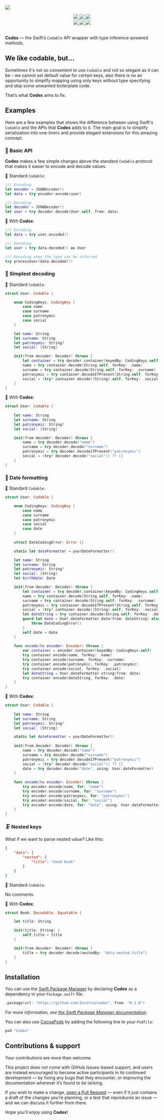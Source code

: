 ![](codex.png)

<div align = "center">
  <a href="https://cocoapods.org/pods/codex">
    <img src="https://img.shields.io/cocoapods/v/codex.svg?style=flat" />
  </a>
  <a href="https://github.com/Incetro/codex">
    <img src="https://img.shields.io/badge/Carthage-compatible-4BC51D.svg?style=flat" />
  </a>
  <a href="https://github.com/Incetro/codex#installation">
    <img src="https://img.shields.io/badge/compatible-swift%203.0-orange.svg" />
  </a>
</div>

<div align = "center">
  <a href="https://travis-ci.org/Incetro/codex">
    <img src="https://travis-ci.org/Incetro/codex.svg?branch=master" />
  </a>
  <a href="https://cocoapods.org/pods/codex" target="blank">
    <img src="https://img.shields.io/cocoapods/p/codex.svg?style=flat" />
  </a>
  <a href="https://cocoapods.org/pods/codex" target="blank">
    <img src="https://img.shields.io/cocoapods/l/codex.svg?style=flat" />
  </a>
  <br>
  <br>
</div>

**Codex** — the Swift’s `Codable` API wrapper with type inference-powered methods.

## We like codable, but...

Sometimes it's not so convenient to use `Codable` and not so elegant as it can be – we cannot set default value for certain keys, also there is no an opportunity to simplify mapping using only keys without type specifying and skip some unwanted boilerplate code.

That’s what **Codex** aims to fix.

## Examples

Here are a few examples that shows the difference between using Swift's `Codable` and the APIs that **Codex** adds to it. The main goal is to simplify serialization into one-liners and provide elegant extensions for this amazing concept.

### 🧩 Basic API

**Codex** makes a few simple changes above the standard `Codable` protocol that makes it easier to encode and decode values.

🐣 Standard `Codable`:

```swift
/// Encoding
let encoder = JSONEncoder()
let data = try encoder.encode(user)

/// Decoding
let decoder = JSONDecoder()
let user = try decoder.decode(User.self, from: data)
```

🚀 With **Codex**:

```swift
/// Encoding
let data = try user.encoded()

/// Decoding
let user = try data.decoded() as User

/// Decoding when the type can be inferred
try processUser(data.decoded())
```

### 🔑 Simplest decoding

🐣 Standard `Codable`:

```swift
struct User: Codable {

    enum CodingKeys: CodingKey {
        case name
        case surname
        case patronymic
        case social
    }

    let name: String
    let surname: String
    let patronymic: String?
    let social: [String]

    init(from decoder: Decoder) throws {
        let container = try decoder.container(keyedBy: CodingKeys.self)
        name = try container.decode(String.self, forKey: .name)
        surname = try container.decode(String.self, forKey: .surname)
        patronymic = try container.decodeIfPresent(String.self, forKey: .patronymic)
        social = (try? container.decode([String].self, forKey: .social)) ?? []
    }
}
```

🚀 With **Codex**:

```swift
struct User: Codable {
    
    let name: String
    let surname: String
    let patronymic: String?
    let social: [String]

    init(from decoder: Decoder) throws {
        name = try decoder.decode("name")
        surname = try decoder.decode("surname")
        patronymic = try decoder.decodeIfPresent("patronymic")
        social = (try? decoder.decode("social")) ?? []
    }
}
```

### 📆 Date formatting

🐣 Standard `Codable`:

```swift
struct User: Codable {

    enum CodingKeys: CodingKey {
        case name
        case surname
        case patronymic
        case social
        case date
    }
    
    struct DateCodingError: Error {}

    static let dateFormatter = yourDateFormatter()

    let name: String
    let surname: String
    let patronymic: String?
    let social: [String]
    let birthdate: Date

    init(from decoder: Decoder) throws {
        let container = try decoder.container(keyedBy: CodingKeys.self)
        name = try container.decode(String.self, forKey: .name)
        surname = try container.decode(String.self, forKey: .surname)
        patronymic = try container.decodeIfPresent(String.self, forKey: .patronymic)
        social = (try? container.decode([String].self, forKey: .social)) ?? []
        let dateString = try container.decode(String.self, forKey: .date)
        guard let date = User.dateFormatter.date(from: dateString) else {
            throw DateCodingError()
        }
        self.date = date
    }
    
    func encode(to encoder: Encoder) throws {
        var container = encoder.container(keyedBy: CodingKeys.self)
        try container.encode(name, forKey: .name)
        try container.encode(surname, forKey: .surname)
        try container.encode(patronymic, forKey: .patronymic)
        try container.encode(social, forKey: .social)
        let dateString = User.dateFormatter.string(from: date)
        try container.encode(dateString, forKey: .date)
    }
}
```

🚀 With **Codex**:

```swift
struct User: Codable {
    
    let name: String
    let surname: String
    let patronymic: String?
    let social: [String]

    static let dateFormatter = yourDateFormatter()
    
    init(from decoder: Decoder) throws {
        name = try decoder.decode("name")
        surname = try decoder.decode("surname")
        patronymic = try decoder.decodeIfPresent("patronymic")
        social = (try? decoder.decode("social")) ?? []
        date = try decoder.decode("date", using: User.dateFormatter)
    }
    
    func encode(to encoder: Encoder) throws {
        try encoder.encode(name, for: "name")
        try encoder.encode(surname, for: "surname")
        try encoder.encode(patronymic, for: "patronymic")
        try encoder.encode(social, for: "social")
        try encoder.encode(date, for: "date", using: User.dateFormatter)
    }
}
```

### 🗜 Nested keys

What if we want to parse nested value? Like this:

```json
{
    "data": {
        "nested": {
            "title": "Good book"
        }
    }
}
```

🐣 Standard `Codable`:

No comments

🚀 With **Codex**:

```swift
struct Book: Decodable, Equatable {

    let title: String

    init(title: String) {
        self.title = title
    }

    init(from decoder: Decoder) throws {
        title = try decoder.decode(nestedBy: "data.nested.title")
    }
}
```

## Installation

You can use the [Swift Package Manager](https://github.com/apple/swift-package-manager) by declaring **Codex** as a dependency in your `Package.swift` file:

```swift
.package(url: "https://github.com/Incetro/codex", from: "0.1.0")
```

*For more information, see [the Swift Package Manager documentation](https://github.com/apple/swift-package-manager/tree/master/Documentation).*

You can also use [CocoaPods](https://cocoapods.org) by adding the following line to your `Podfile`:

```ruby
pod "Codex"
```

## Contributions & support

Your contributions are more than welcome.

This project does not come with GitHub Issues-based support, and users are instead encouraged to become active participants in its continued development — by fixing any bugs that they encounter, or improving the documentation wherever it’s found to be lacking.

If you wish to make a change, [open a Pull Request](https://github.com/Incetro/codex/pull/new) — even if it just contains a draft of the changes you’re planning, or a test that reproduces an issue — and we can discuss it further from there.

Hope you’ll enjoy using **Codex**!
